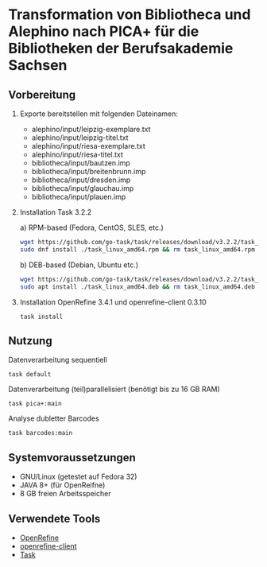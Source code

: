 # Transformation von Bibliotheca und Alephino nach PICA+ für die Bibliotheken der Berufsakademie Sachsen

## Vorbereitung

1. Exporte bereitstellen mit folgenden Dateinamen:
    * alephino/input/leipzig-exemplare.txt
    * alephino/input/leipzig-titel.txt
    * alephino/input/riesa-exemplare.txt
    * alephino/input/riesa-titel.txt
    * bibliotheca/input/bautzen.imp
    * bibliotheca/input/breitenbrunn.imp
    * bibliotheca/input/dresden.imp
    * bibliotheca/input/glauchau.imp
    * bibliotheca/input/plauen.imp
    
2. Installation Task 3.2.2

    a) RPM-based (Fedora, CentOS, SLES, etc.)

    ```sh
    wget https://github.com/go-task/task/releases/download/v3.2.2/task_linux_amd64.rpm
    sudo dnf install ./task_linux_amd64.rpm && rm task_linux_amd64.rpm
    ```

    b) DEB-based (Debian, Ubuntu etc.)

    ```sh
    wget https://github.com/go-task/task/releases/download/v3.2.2/task_linux_amd64.deb
    sudo apt install ./task_linux_amd64.deb && rm task_linux_amd64.deb
    ```

3. Installation OpenRefine 3.4.1 und openrefine-client 0.3.10

    ```
    task install
    ```

## Nutzung

Datenverarbeitung sequentiell

```
task default
```

Datenverarbeitung (teil)parallelisiert (benötigt bis zu 16 GB RAM)

```
task pica+:main
```

Analyse dubletter Barcodes

```
task barcodes:main
```

## Systemvoraussetzungen

* GNU/Linux (getestet auf Fedora 32)
* JAVA 8+ (für OpenReifne)
* 8 GB freien Arbeitsspeicher

## Verwendete Tools

* [OpenRefine](https://openrefine.org/)
* [openrefine-client](https://github.com/opencultureconsulting/openrefine-client)
* [Task](https://github.com/go-task/task)
